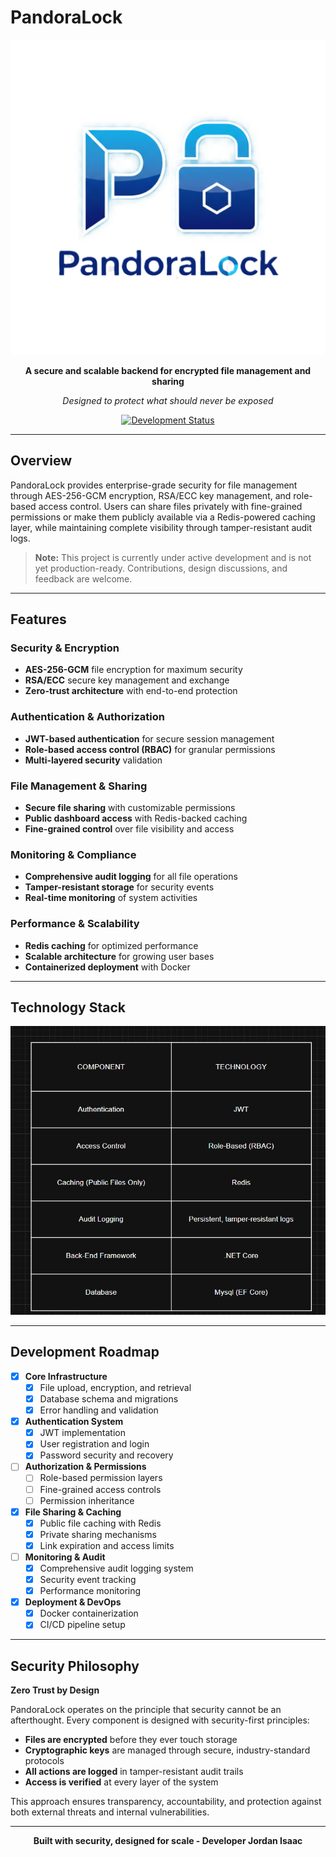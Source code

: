 # PandoraLock

<div align="center">

![Pandora Lock Logo](pandora_lock_logo.png)

**A secure and scalable backend for encrypted file management and sharing**

*Designed to protect what should never be exposed*

[![Development Status](https://img.shields.io/badge/status-under%20development-orange)]()

</div>

---

## Overview

PandoraLock provides enterprise-grade security for file management through AES-256-GCM encryption, RSA/ECC key management, and role-based access control. Users can share files privately with fine-grained permissions or make them publicly available via a Redis-powered caching layer, while maintaining complete visibility through tamper-resistant audit logs.

> **Note:** This project is currently under active development and is not yet production-ready. Contributions, design discussions, and feedback are welcome.

---

## Features

### Security & Encryption
- **AES-256-GCM** file encryption for maximum security
- **RSA/ECC** secure key management and exchange
- **Zero-trust architecture** with end-to-end protection

### Authentication & Authorization
- **JWT-based authentication** for secure session management
- **Role-based access control (RBAC)** for granular permissions
- **Multi-layered security** validation

### File Management & Sharing
- **Secure file sharing** with customizable permissions
- **Public dashboard access** with Redis-backed caching
- **Fine-grained control** over file visibility and access

### Monitoring & Compliance
- **Comprehensive audit logging** for all file operations
- **Tamper-resistant storage** for security events
- **Real-time monitoring** of system activities

### Performance & Scalability
- **Redis caching** for optimized performance
- **Scalable architecture** for growing user bases
- **Containerized deployment** with Docker 

---

## Technology Stack

![Pandora Lock Stack](pandora_lock_stack.png)

---

## Development Roadmap

- [x] **Core Infrastructure**
  - [x] File upload, encryption, and retrieval
  - [x] Database schema and migrations
  - [x] Error handling and validation

- [x] **Authentication System**
  - [x] JWT implementation
  - [x] User registration and login
  - [x] Password security and recovery

- [ ] **Authorization & Permissions**
  - [ ] Role-based permission layers
  - [ ] Fine-grained access controls
  - [ ] Permission inheritance

- [x] **File Sharing & Caching**
  - [x] Public file caching with Redis
  - [x] Private sharing mechanisms
  - [x] Link expiration and access limits

- [ ] **Monitoring & Audit**
  - [x] Comprehensive audit logging system
  - [x] Security event tracking
  - [x] Performance monitoring

- [x] **Deployment & DevOps**
  - [x] Docker containerization
  - [x] CI/CD pipeline setup

---

## Security Philosophy

**Zero Trust by Design**

PandoraLock operates on the principle that security cannot be an afterthought. Every component is designed with security-first principles:

- **Files are encrypted** before they ever touch storage
- **Cryptographic keys** are managed through secure, industry-standard protocols
- **All actions are logged** in tamper-resistant audit trails
- **Access is verified** at every layer of the system

This approach ensures transparency, accountability, and protection against both external threats and internal vulnerabilities.

---

<div align="center">

**Built with security, designed for scale - Developer Jordan Isaac**

</div>

